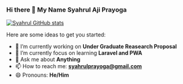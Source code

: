 ### Hi there 👋 My Name Syahrul Aji Prayoga


[![Syahrul GitHub stats](https://github-readme-stats.vercel.app/api?username=Syahrul-Prayoga&show_icons=true&theme=dark)](https://github.com/anuraghazra/github-readme-stats)

Here are some ideas to get you started:

- 🔭 I’m currently working on **Under Graduate Reasearch Proposal**
- 🌱 I’m currently focus on learning **Laravel and PWA**
- 💬 Ask me about **Anything**
- 📫 How to reach me: **[syahrulprayoga@gmail.com](mailto:syahrulprayoga@gmail.com)**
- 😄 Pronouns: **He/Him**

<!-- - 👯 I’m looking to collaborate on ...
- 🤔 I’m looking for help with ...
- ⚡ Fun fact: ... (under pronouns) -->


